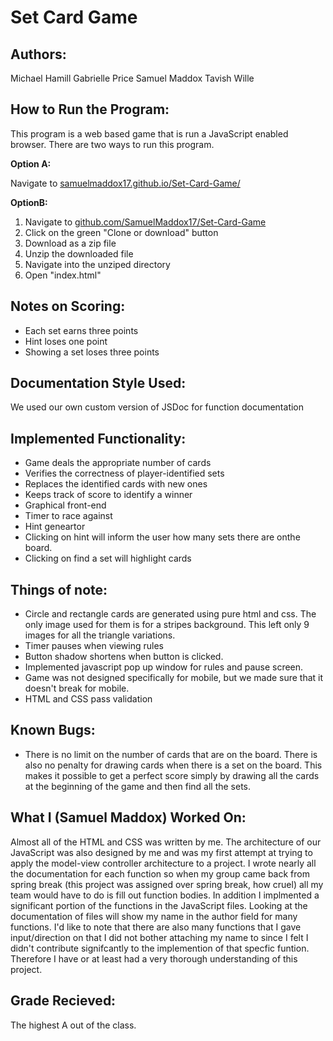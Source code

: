 # Set Card Game

## Authors:
  Michael Hamill
  Gabrielle Price
  Samuel Maddox
  Tavish Wille

## How to Run the Program:

  This program is a web based game that is run a JavaScript enabled browser. There are two ways to run this program.

  **Option A:**
  
  Navigate to [samuelmaddox17.github.io/Set-Card-Game/](https://samuelmaddox17.github.io/Set-Card-Game/)

  **OptionB:**
  1. Navigate to [github.com/SamuelMaddox17/Set-Card-Game](https://github.com/SamuelMaddox17/Set-Card-Game)
  2. Click on the green "Clone or download" button
  3. Download as a zip file
  4. Unzip the downloaded file
  5. Navigate into the unziped directory
  6. Open "index.html"

## Notes on Scoring:
  - Each set earns three points
  - Hint loses one point
  - Showing a set loses three points  

## Documentation Style Used:

  We used our own custom version of JSDoc for function documentation

## Implemented Functionality:

  - Game deals the appropriate number of cards
  - Verifies the correctness of player-identified sets
  - Replaces the identified cards with new ones
  - Keeps track of score to identify a winner
  - Graphical front-end
  - Timer to race against
  - Hint geneartor
  - Clicking on hint will inform the user how many sets there are onthe board.
  - Clicking on find a set will highlight cards

## Things of note:

  - Circle and rectangle cards are generated using pure html and css. The only image used for them is for a stripes background. This left only 9 images for all the triangle variations.
  - Timer pauses when viewing rules
  - Button shadow shortens when button is clicked.
  - Implemented javascript pop up window for rules and pause screen.
  - Game was not designed specifically for mobile, but we made sure that 
    it doesn't break for mobile.
  - HTML and CSS pass validation

## Known Bugs:

  - There is no limit on the number of cards that are on the board. There is also no penalty for drawing cards when there is a set on the board. This makes it possible to get a perfect score simply by drawing all the cards at the beginning of the game and then find all the sets.

## What I (Samuel Maddox) Worked On:

  Almost all of the HTML and CSS was written by me. The architecture of our JavaScript was also designed by me and was my first attempt at trying to apply the model-view controller architecture to a project. I wrote nearly all the documentation for each function so when my group came back from spring break (this project was assigned over spring break, how cruel) all my team would have to do is fill out function bodies. In addition I implmented a significant portion of the functions in the JavaScript files. Looking at the documentation of files will show my name in the author field for many functions. I'd like to note that there are also many functions that I gave input/direction on that I did not bother attaching my name to since I felt I didn't contribute signifcantly to the implemention of that specfic funtion. Therefore I have or at least had a very thorough understanding of this project.

## Grade Recieved:

  The highest A out of the class.
